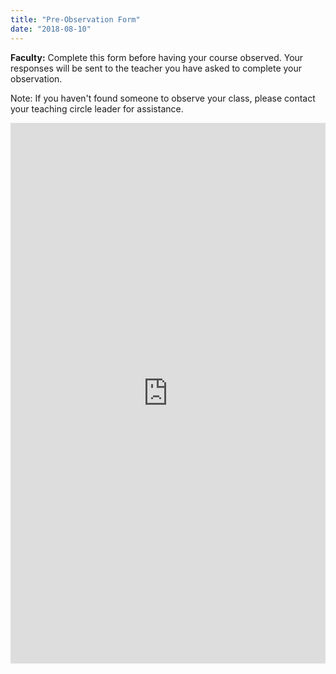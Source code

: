 ```yaml
---
title: "Pre-Observation Form"
date: "2018-08-10"
---
```


**Faculty:** Complete this form before having your course observed. Your responses will be sent to the teacher you have asked to complete your observation.

Note: If you haven't found someone to observe your class, please contact your teaching circle leader for assistance.

<iframe width="100%" height="865" src="https://docs.google.com/forms/d/e/1FAIpQLSfoenbTIlHG_cunZseRWFTa0M1l1Ir1sRSfDmvgMJk_1qcVPg/viewform?embedded=true" frameborder="0" marginwidth="0" marginheight="0">Loading...</iframe>
